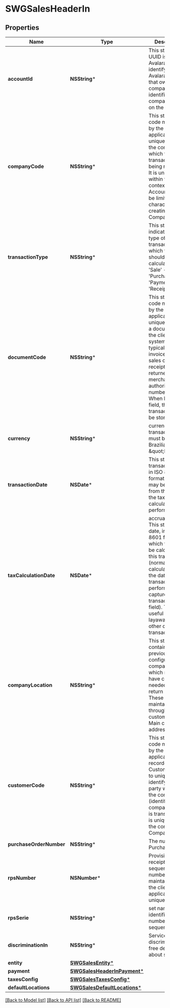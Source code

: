 # SWGSalesHeaderIn

## Properties
Name | Type | Description | Notes
------------ | ------------- | ------------- | -------------
**accountId** | **NSString*** | This string is a UUID issued by Avalara to identify the Avalara account that owns the company identified by the companyCode on the next line. | 
**companyCode** | **NSString*** | This string is a code maintained by the client application to uniquely identify the company for which this transaction is being recorded. It is unique within the context of an Account. It will be limited to 60 characters when creating a Company | 
**transactionType** | **NSString*** | This string indicates the type of transaction for which tax should be calculated. - &#39;Sale&#39; - &#39;Purchase&#39; - &#39;Payment&#39; - &#39;Receipt&#39;  | 
**documentCode** | **NSString*** | This string is a code maintained by the client application to uniquely identify a document in the client&#39;s systems. It will typically be an invoice number, sales order, receipt number, returned merchandise authorization number, etc. When has this field, the transaction will be stored | [optional] 
**currency** | **NSString*** | currency code / transactions must be in Brazilian Reais \&quot;BRL\&quot; | 
**transactionDate** | **NSDate*** | This string is the transaction date in ISO 8601 format (which may be different from the date the tax calculation is performed) | 
**taxCalculationDate** | **NSDate*** | accrual date, This string is the date, in ISO 8601 format, on which tax is to be calculated for this transaction (normally tax is calculated on the date the transaction is performed as captured in the transactionDate field). This is useful for layaways and other deferred transactions. | [optional] 
**companyLocation** | **NSString*** | This string contains a previously configured company code which may also have codes needed for tax return purposes. These codes are maintained through the customer portal. Main company address identity | 
**customerCode** | **NSString*** | This string is a code maintained by the client application and recorded in Customer Portal to uniquely identify the party with whom the company (identified by companyCode) is transacting. It is unique within the context of a Company. | 
**purchaseOrderNumber** | **NSString*** | The number of Purchase Order | [optional] 
**rpsNumber** | **NSNumber*** | Provisional receipt services, sequencial number maintained by the client application, unique by serie | [optional] 
**rpsSerie** | **NSString*** | set name identifier for rps number sequency. | [optional] [default to @"0"]
**discriminationIn** | **NSString*** | Service discrimination, free description about service | [optional] 
**entity** | [**SWGSalesEntity***](SWGSalesEntity.md) |  | [optional] 
**payment** | [**SWGSalesHeaderInPayment***](SWGSalesHeaderInPayment.md) |  | [optional] 
**taxesConfig** | [**SWGSalesTaxesConfig***](SWGSalesTaxesConfig.md) |  | [optional] 
**defaultLocations** | [**SWGSalesDefaultLocations***](SWGSalesDefaultLocations.md) |  | [optional] 

[[Back to Model list]](../README.md#documentation-for-models) [[Back to API list]](../README.md#documentation-for-api-endpoints) [[Back to README]](../README.md)


